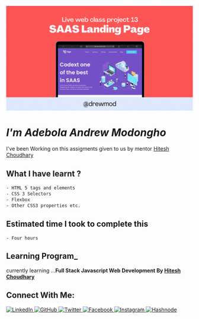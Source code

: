 ![Readme](13.gif)

# _I'm Adebola Andrew Modongho_ 

I've been Working on this assigments given to us by mentor [Hitesh Choudhary](https://github.com/hiteshchoudhary)</b><br>

## What I have learnt ?

    - HTML 5 tags and elements
    - CSS 3 Selectors
    - Flexbox
    - Other CSS3 properties etc.

## Estimated time I took to complete this

    - Four hours

## Learning Program_

currently learning ...<strong>Full Stack Javascript Web Development By [Hitesh Choudhary](https://github.com/hiteshchoudhary)</strong>

## Connect With Me:

 <a href= "https://www.linkedin.com/in/adebola-modongho-130866115">
<img alt="LinkedIn" src="https://img.shields.io/badge/linkedin%20-%230077B5.svg?&style=for-the-badge&logo=linkedin&logoColor=white"/>
</a>
<a href="https://github.com/drewmod" target="_blank">
<img alt="GitHub" src="https://img.shields.io/badge/github%20-%23121011.svg?&style=for-the-badge&logo=github&logoColor=white"/>
</a>
<a href="https://twitter.com/Amodogho" target="_blank">
<img alt="Twitter" src="https://img.shields.io/badge/Twitter%20-%231DA1F2.svg?&style=for-the-badge&logo=Twitter&logoColor=white"/>
</a>
<a href="https://www.facebook.com/andrewade.modongho" target="_blank">
<img alt="Facebook" src="https://img.shields.io/badge/Facebook%20-%231877F2.svg?&style=for-the-badge&logo=Facebook&logoColor=white"/>
</a>
<a href="https://instagram.com/dondrew01" target="_blank">
<img alt="Instagram" src="https://img.shields.io/badge/Instagram%20-%23E4405F.svg?&style=for-the-badge&logo=Instagram&logoColor=white"/>
</a>
<a href="https://hashnode.com/@Drew-mod" target="_blank">
  <img alt="Hashnode" src="https://img.shields.io/badge/Hashnode-2962FF?style=for-the-badge&logo=hashnode&logoColor=white" />
</a>
